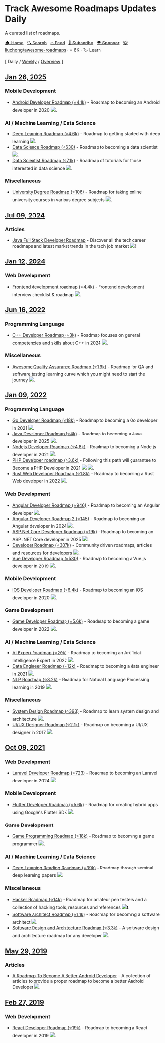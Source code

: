 # Track Awesome Roadmaps Updates Daily

A curated list of roadmaps.

[🏠 Home](/README.md) · [🔍 Search](https://www.trackawesomelist.com/search/) · [🔥 Feed](https://www.trackawesomelist.com/liuchong/awesome-roadmaps/rss.xml) · [📮 Subscribe](https://trackawesomelist.us17.list-manage.com/subscribe?u=d2f0117aa829c83a63ec63c2f&id=36a103854c) · [❤️  Sponsor](https://github.com/sponsors/theowenyoung) · [😺 liuchong/awesome-roadmaps](https://github.com/liuchong/awesome-roadmaps) · ⭐ 6K · 🏷️ Learn

[ Daily / [Weekly](/content/liuchong/awesome-roadmaps/week/README.md) / [Overview](/content/liuchong/awesome-roadmaps/readme/README.md) ]

## [Jan 26, 2025](/content/2025/01/26/README.md)

### Mobile Development

*   [Android Developer Roadmap (⭐4.1k)](https://github.com/mobile-roadmap/android-developer-roadmap) - Roadmap to becoming an Android developer in 2020 [<img src="https://img.shields.io/badge/Roadmap-2020-yellowgreen.svg">](https://github.com/mobile-roadmap/android-developer-roadmap).

### AI / Machine Learning / Data Science

*   [Deep Learning Roadmap (⭐4.6k)](https://github.com/instillai/deep-learning-roadmap) - Roadmap to getting started with deep learning [<img src="https://img.shields.io/badge/Roadmap-2020-yellowgreen.svg">](https://github.com/instillai/deep-learning-roadmap).
*   [Data Science Roadmap (⭐630)](https://github.com/boringPpl/data-science-roadmap) - Roadmap to becoming a data scientist [<img src="https://img.shields.io/badge/Roadmap-2020-yellow.svg">](https://github.com/boringPpl/data-science-roadmap).
*   [Data Scientist Roadmap (⭐7.1k)](https://github.com/MrMimic/data-scientist-roadmap) - Roadmap of tutorials for those interested in data science [<img src="https://img.shields.io/badge/Roadmap-2024-green.svg">](https://github.com/MrMimic/data-scientist-roadmap).

### Miscellaneous

*   [University Degree Roadmap (⭐106)](https://github.com/IlIllII/collecobrary) - Roadmap for taking online university courses in various degree subjects [<img src="https://img.shields.io/badge/Roadmap-2024-green.svg">](https://github.com/IlIllII/collecobrary).

## [Jul 09, 2024](/content/2024/07/09/README.md)

### Articles

*   [Java Full Stack Developer Roadmap](https://www.scaler.com/blog/java-full-stack-developer-roadmap/) - Discover all the tech career roadmaps and latest market trends in the tech job market <img src="https://img.shields.io/badge/Java-0000FF">!

## [Jan 12, 2024](/content/2024/01/12/README.md)

### Web Development

*   [Frontend development roadmap (⭐4.4k)](https://github.com/sadanandpai/frontend-learning-kit/blob/main/public/2024_FE_roadmap.pdf) - Frontend development interview checklist & roadmap [<img src="https://img.shields.io/badge/Roadmap-2024-green.svg">](https://github.com/sadanandpai/frontend-learning-kit/blob/main/public/2024_FE_roadmap.pdf).

## [Jun 16, 2022](/content/2022/06/16/README.md)

### Programming Language

*   [C++ Developer Roadmap (⭐3k)](https://github.com/salmer/CppDeveloperRoadmap) - Roadmap focuses on general competencies and skills about C++ in 2024 [<img src="https://img.shields.io/badge/Roadmap-2024-green.svg">](https://github.com/salmer/CppDeveloperRoadmap).

### Miscellaneous

*   [Awesome Quality Assurance Roadmap (⭐1.9k)](https://github.com/fityanos/awesome-quality-assurance-roadmap) - Roadmap for QA and software testing learning curve which you might need to start the journey [<img src="https://img.shields.io/badge/Roadmap-2021-green.svg">](https://github.com/fityanos/awesome-quality-assurance-roadmap).

## [Jan 09, 2022](/content/2022/01/09/README.md)

### Programming Language

*   [Go Developer Roadmap (⭐18k)](https://github.com/Alikhll/golang-developer-roadmap) - Roadmap to becoming a Go developer in 2021 [<img src="https://img.shields.io/badge/Roadmap-2021-yellowgreen.svg">](https://github.com/Alikhll/golang-developer-roadmap).
*   [Java Developer Roadmap (⭐4k)](https://github.com/s4kibs4mi/java-developer-roadmap) - Roadmap to becoming a Java developer in 2025 [<img src="https://img.shields.io/badge/Roadmap-2025-green.svg">](https://github.com/s4kibs4mi/java-developer-roadmap).
*   [Nodejs Developer Roadmap (⭐4.8k)](https://github.com/aliyr/Nodejs-Developer-Roadmap) - Roadmap to becoming a Node.js developer in 2021 [<img src="https://img.shields.io/badge/Roadmap-yellow2021-green.svg">](https://github.com/aliyr/Nodejs-Developer-Roadmap).
*   [PHP Developer roadmap (⭐3.6k)](https://github.com/thecodeholic/php-developer-roadmap) - Following this path will guarantee to Become a PHP Developer in 2021 [<img src="https://img.shields.io/badge/Roadmap-2021-green.svg">](https://github.com/thecodeholic/php-developer-roadmap) [<img src="https://img.shields.io/badge/YouTube-FF0000?logo=youtube">](https://github.com/thecodeholic/php-developer-roadmap).
*   [Rust Web Developer Roadmap (⭐1.8k)](https://github.com/anshulrgoyal/rust-web-developer-roadmap) - Roadmap to becoming a Rust Web developer in 2022 [<img src="https://img.shields.io/badge/Roadmap-2022-green.svg">](https://github.com/anshulrgoyal/rust-web-developer-roadmap).

### Web Development

*   [Angular Developer Roadmap (⭐946)](https://github.com/sulco/angular-developer-roadmap) - Roadmap to becoming an Angular developer [<img src="https://img.shields.io/badge/Roadmap-2018-yellow.svg">](https://github.com/sulco/angular-developer-roadmap).
*   [Angular Developer Roadmap 2 (⭐145)](https://github.com/saifaustcse/angular-developer-roadmap) - Roadmap to becoming an Angular developer in 2024 [<img src="https://img.shields.io/badge/Roadmap-2024-green.svg">](https://github.com/saifaustcse/angular-developer-roadmap).
*   [ASP.Net Core Developer Roadmap (⭐19k)](https://github.com/MoienTajik/AspNetCore-Developer-Roadmap) - Roadmap to becoming an ASP .NET Core developer in 2025 [<img src="https://img.shields.io/badge/Roadmap-2025-green.svg">](https://github.com/MoienTajik/AspNetCore-Developer-Roadmap).
*   [Developer Roadmap (⭐307k)](https://github.com/kamranahmedse/developer-roadmap) - Community driven roadmaps, articles and resources for developers [<img src="https://img.shields.io/badge/Roadmap-2022-green.svg">](https://github.com/kamranahmedse/developer-roadmap).
*   [Vue Developer Roadmap (⭐530)](https://github.com/flaviocopes/vue-developer-roadmap) - Roadmap to becoming a Vue.js developer in 2019 [<img src="https://img.shields.io/badge/Roadmap-2019-yellowgreen.svg">](https://github.com/flaviocopes/vue-developer-roadmap).

### Mobile Development

*   [iOS Developer Roadmap (⭐6.4k)](https://github.com/BohdanOrlov/iOS-Developer-Roadmap) - Roadmap to becoming an iOS developer in 2020 [<img src="https://img.shields.io/badge/Roadmap-2020-yellowgreen.svg">](https://github.com/BohdanOrlov/iOS-Developer-Roadmap).

### Game Development

*   [Game Developer Roadmap (⭐5.6k)](https://github.com/utilForever/game-developer-roadmap) - Roadmap to becoming a game developer in 2022 [<img src="https://img.shields.io/badge/Roadmap-2022-green.svg">](https://github.com/utilForever/game-developer-roadmap).

### AI / Machine Learning / Data Science

*   [AI Expert Roadmap (⭐29k)](https://github.com/AMAI-GmbH/AI-Expert-Roadmap) - Roadmap to becoming an Artificial Intelligence Expert in 2022 [<img src="https://img.shields.io/badge/Roadmap-2022-green.svg">](https://github.com/AMAI-GmbH/AI-Expert-Roadmap).
*   [Data Engineer Roadmap (⭐12k)](https://github.com/datastacktv/data-engineer-roadmap) - Roadmap to becoming a data engineer in 2021 [<img src="https://img.shields.io/badge/Roadmap-2021-green.svg">](https://github.com/datastacktv/data-engineer-roadmap).
*   [NLP Roadmap (⭐3.2k)](https://github.com/graykode/nlp-roadmap) - Roadmap for Natural Language Processing learning in 2019 [<img src="https://img.shields.io/badge/Roadmap-2019-yellowgreen.svg">](https://github.com/graykode/nlp-roadmap).

### Miscellaneous

*   [System Design Roadmap (⭐393)](https://github.com/mohsenshafiei/system-design-master-plan) - Roadmap to learn system design and architecture [<img src="https://img.shields.io/badge/Roadmap-2024-green.svg">](https://github.com/mohsenshafiei/system-design-master-plan).
*   [UI/UX Designer Roadmap (⭐2.1k)](https://github.com/togiberlin/ui-ux-designer-roadmap) - Roadmap on becoming a UI/UX designer in 2017 [<img src="https://img.shields.io/badge/Roadmap-2017-yellow.svg">](https://github.com/togiberlin/ui-ux-designer-roadmap).

## [Oct 09, 2021](/content/2021/10/09/README.md)

### Web Development

*   [Laravel Developer Roadmap (⭐723)](https://github.com/Hasnayeen/laravel-developer-roadmap) - Roadmap to becoming an Laravel developer in 2024 [<img src="https://img.shields.io/badge/Roadmap-2024-green.svg">](https://github.com/Hasnayeen/laravel-developer-roadmap).

### Mobile Development

*   [Flutter Developer Roadmap (⭐5.6k)](https://github.com/olexale/flutter_roadmap) - Roadmap for creating hybrid apps using Google's Flutter SDK [<img src="https://img.shields.io/badge/Roadmap-2024-green.svg">](https://github.com/olexale/flutter_roadmap).

### Game Development

*   [Game Programming Roadmap (⭐18k)](https://github.com/miloyip/game-programmer) - Roadmap to becoming a game programmer [<img src="https://img.shields.io/badge/Roadmap-2019-yellow.svg">](https://github.com/miloyip/game-programmer).

### AI / Machine Learning / Data Science

*   [Deep Learning Reading Roadmap (⭐39k)](https://github.com/floodsung/Deep-Learning-Papers-Reading-Roadmap) - Roadmap through seminal deep learning papers [<img src="https://img.shields.io/badge/Roadmap-2022-green.svg">](https://github.com/floodsung/Deep-Learning-Papers-Reading-Roadmap).

### Miscellaneous

*   [Hacker Roadmap (⭐14k)](https://github.com/Sundowndev/hacker-roadmap) - Roadmap for amateur pen testers and a collection of hacking tools, resources and references [<img src="https://img.shields.io/badge/Roadmap-2023-yellow.svg">](https://github.com/Sundowndev/hacker-roadmap)❗.
*   [Software Architect Roadmap (⭐1.1k)](https://github.com/AlaaAttya/software-architect-roadmap) - Roadmap for becoming a software architect [<img src="https://img.shields.io/badge/Roadmap-2018-yellow.svg">](https://github.com/AlaaAttya/software-architect-roadmap).
*   [Software Design and Architecture Roadmap (⭐3.3k)](https://github.com/stemmlerjs/software-design-and-architecture-roadmap) - A software design and architecture roadmap for any developer [<img src="https://img.shields.io/badge/Roadmap-2019-yellow.svg">](https://github.com/stemmlerjs/software-design-and-architecture-roadmap).

## [May 29, 2019](/content/2019/05/29/README.md)

### Articles

*   [A Roadmap To Become A Better Android Developer](https://medium.com/mindorks/a-roadmap-to-become-a-better-android-developer-3038cf7f8c8d) - A collection of articles to provide a proper roadmap to become a better Android Developer <img src="https://img.shields.io/badge/Medium-000000?logo=medium">.

## [Feb 27, 2019](/content/2019/02/27/README.md)

### Web Development

*   [React Developer Roadmap (⭐19k)](https://github.com/adam-golab/react-developer-roadmap) - Roadmap to becoming a React developer in 2019 [<img src="https://img.shields.io/badge/Roadmap-2019-yellowgreen.svg">](https://github.com/adam-golab/react-developer-roadmap).